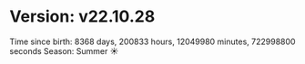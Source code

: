 # Version: v22.10.28
Time since birth: 8368 days, 200833 hours, 12049980 minutes, 722998800 seconds
Season: Summer ☀️
